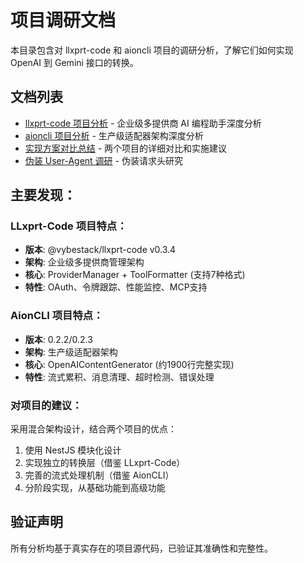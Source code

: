 # 项目调研文档

本目录包含对 llxprt-code 和 aioncli 项目的调研分析，了解它们如何实现 OpenAI 到 Gemini 接口的转换。

## 文档列表

- [llxprt-code 项目分析](./llxprt-code-analysis.md) - 企业级多提供商 AI 编程助手深度分析
- [aioncli 项目分析](./aioncli-analysis.md) - 生产级适配器架构深度分析
- [实现方案对比总结](./comparison-summary.md) - 两个项目的详细对比和实施建议
- [伪装 User-Agent 调研](./user-agent-guise-research.md) - 伪装请求头研究

## 主要发现：

### LLxprt-Code 项目特点：

  - **版本**: @vybestack/llxprt-code v0.3.4
  - **架构**: 企业级多提供商管理架构
  - **核心**: ProviderManager + ToolFormatter (支持7种格式)
  - **特性**: OAuth、令牌跟踪、性能监控、MCP支持

### AionCLI 项目特点：

  - **版本**: 0.2.2/0.2.3
  - **架构**: 生产级适配器架构
  - **核心**: OpenAIContentGenerator (约1900行完整实现)
  - **特性**: 流式累积、消息清理、超时检测、错误处理

### 对项目的建议：

  采用混合架构设计，结合两个项目的优点：
  1. 使用 NestJS 模块化设计
  2. 实现独立的转换层（借鉴 LLxprt-Code）
  3. 完善的流式处理机制（借鉴 AionCLI）
  4. 分阶段实现，从基础功能到高级功能

## 验证声明

所有分析均基于真实存在的项目源代码，已验证其准确性和完整性。
